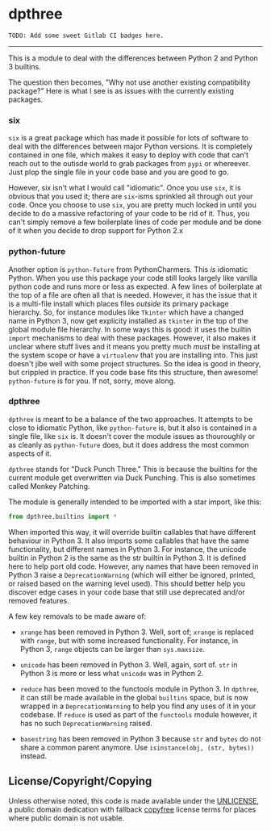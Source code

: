 # dpthree

    TODO: Add some sweet Gitlab CI badges here.

--------------------------------------------------------------------------------

This is a module to deal with the differences between Python 2 and
Python 3 builtins.

The question then becomes, "Why not use another existing compatibility
package?"  Here is what I see is as issues with the currently existing
packages.

### six

`six` is a great package which has made it possible for lots of
software to deal with the differences between major Python
versions. It is completely contained in one file, which makes it easy
to deploy with code that can't reach out to the outisde world to grab
packages from `pypi` or whereever. Just plop the single file in your
code base and you are good to go.

However, six isn't what I would call "idiomatic". Once you use `six`,
it is obvious that you used it; there are `six`-isms sprinkled all
through out your code. Once you choose to use `six`, you are pretty
much locked in until you decide to do a massive refactoring of your
code to be rid of it. Thus, you can't simply remove a few boilerplate
lines of code per module and be done of it when you decide to drop
support for Python 2.x

### python-future

Another option is `python-future` from PythonCharmers. This _is_
idiomatic Python. When you use this package your code still looks
largely like vanilla python code and runs more or less as expected. A
few lines of boilerplate at the top of a file are often all that is
needed. However, it has the issue that it is a multi-file install
which places files _outside_ its primary package hierarchy. So, for
instance modules like `Tkinter` which have a changed name in Python 3,
now get explicity installed as `tkinter` in the top of the global module file hierarchy. In
some ways this is good: it uses the builtin `import` mechanisms to deal
with these packages. However, it also makes it unclear where stuff
lives and it means you pretty much _must_ be installing at the system
scope or have a `virtualenv` that you are installing into.  This just
doesn't jibe well with some project structures. So the idea is good
in theory, but crippled in practice. If you code base fits this
structure, then awesome! `python-future` is for you. If not, sorry,
move along.

### dpthree

`dpthree` is meant to be a balance of the two approaches. It attempts
to be close to idiomatic Python, like `python-future` is, but it
also is contained in a single file, like `six` is. It doesn't cover
the module issues as thouroughly or as cleanly as `python-future`
does, but it does address the most common aspects of it.

`dpthree` stands for "Duck Punch Three." This is because the builtins
for the current module get overwritten via Duck Punching. This is also
sometimes called Monkey Patching.

The module is generally intended to be imported with a star import,
like this:

```python
from dpthree.builtins import *
```

When imported this way, it will override builtin callables that have
different behaviour in Python 3. It also imports some callables that
have the same functionality, but different names in Python 3. For
instance, the unicode builtin in Python 2 is the same as the str
builtin in Python 3. It is defined here to help port old
code. However, any names that have been removed in Python 3 raise a
`DeprecationWarning` (which will either be ignored, printed, or raised
based on the warning level used). This should better help you discover
edge cases in your code base that still use deprecated and/or removed
features.

A few key removals to be made aware of:

* `xrange` has been removed in Python 3. Well, sort of; `xrange` is
replaced with `range`, but with some increased functionality. For
instance, in Python 3, `range` objects can be larger than `sys.maxsize`.

* `unicode` has been removed in Python 3. Well, again, sort of. `str` in
Python 3 is more or less what `unicode` was in Python 2.

* `reduce` has been moved to the functools module in Python 3. In
`dpthree`, it can still be made available in the global `builtins`
space, but is now wrapped in a `DeprecationWarning` to help you find
any uses of it in your codebase. If `reduce` is used as part of the
`functools` module however, it has no such `DeprecationWarning` raised.

* `basestring` has been removed in Python 3 because `str` and `bytes` do
not share a common parent anymore. Use `isinstance(obj, (str, bytes))`
instead.

## License/Copyright/Copying

Unless otherwise noted, this code is made available under the
[UNLICENSE](https://unlicense.org/), a public domain dedication with fallback
[copyfree](http://copyfree.org/) license terms for places where public domain
is not usable.
